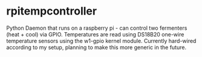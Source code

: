 rpitempcontroller
=================

Python Daemon that runs on a raspberry pi - can control two fermenters (heat + cool) via GPIO. 
Temperatures are read using DS18B20 one-wire temperature sensors using the w1-gpio kernel module.
Currently hard-wired according to my setup, planning to make this more generic in the future.

